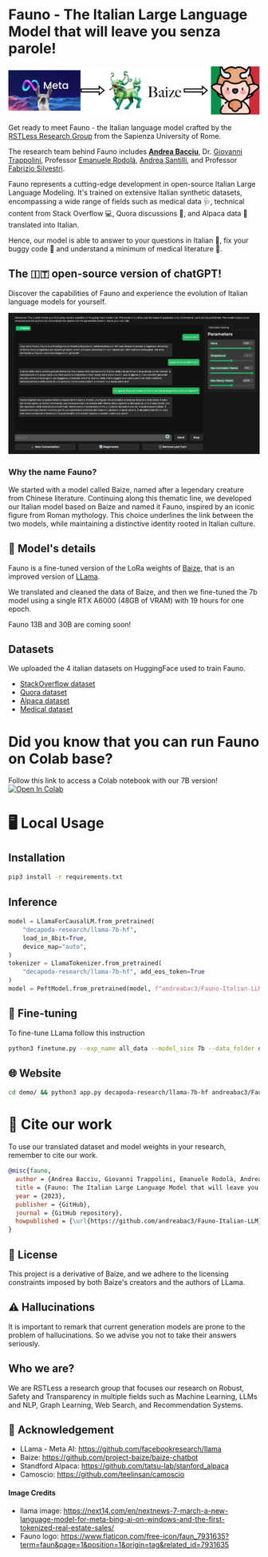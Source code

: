 # Fauno - The Italian Large Language Model that will leave you senza parole!
![image](images/fauno.drawio.png)

Get ready to meet Fauno -  the Italian language model crafted by the [RSTLess Research Group](https://rstless-lab.netlify.app/) from the Sapienza University of Rome.


The research team behind Fauno includes **[Andrea Bacciu](https://andreabac3.github.io/)**, Dr. [Giovanni Trappolini](https://sites.google.com/view/giovannitrappolini), Professor [Emanuele Rodolà](https://gladia.di.uniroma1.it/authors/rodola/), [Andrea Santilli](https://gladia.di.uniroma1.it/authors/santilli/), and Professor [Fabrizio Silvestri](https://sites.google.com/diag.uniroma1.it/fabriziosilvestri/home).

Fauno represents a cutting-edge development in open-source Italian Large Language Modeling. It's trained on extensive Italian synthetic datasets, encompassing a wide range of fields such as medical data 🩺, technical content from Stack Overflow 💻, Quora discussions 💬, and Alpaca data 🦙 translated into Italian.

Hence, our model is able to answer to your questions in Italian 🙋, fix your buggy code 🐛 and understand a minimum of medical literature 💊.

## The 🇮🇹 open-source version of chatGPT!
Discover the capabilities of Fauno and experience the evolution of Italian language models for yourself.

![demo](images/screenshot_demo.png)
### Why the name Fauno?
We started with a model called Baize, named after a legendary creature from Chinese literature. Continuing along this thematic line, we developed our Italian model based on Baize and named it Fauno, inspired by an iconic figure from Roman mythology. This choice underlines the link between the two models, while maintaining a distinctive identity rooted in Italian culture.

## 🔎 Model's details
Fauno is a fine-tuned version of the LoRa weights of [Baize](https://github.com/project-baize/baize-chatbot), that is an improved version of [LLama](https://github.com/facebookresearch/llama).

We translated and cleaned the data of Baize, and then we fine-tuned the 7b model using a single RTX A6000 (48GB of VRAM) with 19 hours for one epoch.

Fauno 13B and 30B are coming soon! 

## Datasets
We uploaded the 4 italian datasets on HuggingFace used to train Fauno.
- [StackOverflow dataset](https://huggingface.co/datasets/andreabac3/StackOverflow-Italian-Fauno-Baize)
- [Quora dataset](https://huggingface.co/datasets/andreabac3/Quora-Italian-Fauno-Baize)
- [Alpaca dataset](https://huggingface.co/datasets/teelinsan/camoscio_cleaned)
- [Medical dataset](https://huggingface.co/datasets/andreabac3/MedQuaAD-Italian-Fauno-Baize)



# Did you know that you can run Fauno on Colab base?
Follow this link to access a Colab notebook with our 7B version! <a target="_blank" href="https://colab.research.google.com/drive/1AepJVWS-qU910zyq-Zi7wWFQ5tthVzUe">
  <img src="https://colab.research.google.com/assets/colab-badge.svg" alt="Open In Colab"/>
</a>


# 🖥 Local Usage
## Installation
```sh
pip3 install -r requirements.txt
```

## Inference 
```python
model = LlamaForCausalLM.from_pretrained(
    "decapoda-research/llama-7b-hf",
    load_in_8bit=True,
    device_map="auto",
)
tokenizer = LlamaTokenizer.from_pretrained(
    "decapoda-research/llama-7b-hf", add_eos_token=True
)
model = PeftModel.from_pretrained(model, f"andreabac3/Fauno-Italian-LLM-7B")
```

## 🔧 Fine-tuning
To fine-tune LLama follow this instruction

```sh
python3 finetune.py --exp_name all_data --model_size 7b --data_folder data_ITA/
```

## 🌐 Website
```sh
cd demo/ && python3 app.py decapoda-research/llama-7b-hf andreabac3/Fauno-Italian-LLM-7B
```

# 📖 Cite our work

To use our translated dataset and model weights in your research, remember to cite our work.
```bibtex
@misc{fauno,
  author = {Andrea Bacciu, Giovanni Trappolini, Emanuele Rodolà, Andrea Santilli, Fabrizio Silvestri},
  title = {Fauno: The Italian Large Language Model that will leave you senza parole!},
  year = {2023},
  publisher = {GitHub},
  journal = {GitHub repository},
  howpublished = {\url{https://github.com/andreabac3/Fauno-Italian-LLM}},
}
```


## 🔑 License
This project is a derivative of Baize, and we adhere to the licensing constraints imposed by both Baize's creators and the authors of LLama.

## ⚠️ Hallucinations
It is important to remark that current generation models are prone to the problem of hallucinations. So we advise you not to take their answers seriously.

## Who we are?
We are RSTLess a research group that focuses our research on Robust, Safety and Transparency in multiple fields such as Machine Learning, LLMs and NLP, Graph Learning, Web Search, and Recommendation Systems.

## 👏 Acknowledgement
- LLama - Meta AI: https://github.com/facebookresearch/llama
- Baize: https://github.com/project-baize/baize-chatbot
- Standford Alpaca: https://github.com/tatsu-lab/stanford_alpaca
- Camoscio: https://github.com/teelinsan/camoscio

#### Image Credits 
- llama image: https://next14.com/en/nextnews-7-march-a-new-language-model-for-meta-bing-ai-on-windows-and-the-first-tokenized-real-estate-sales/
- Fauno logo: https://www.flaticon.com/free-icon/faun_7931635?term=faun&page=1&position=1&origin=tag&related_id=7931635
